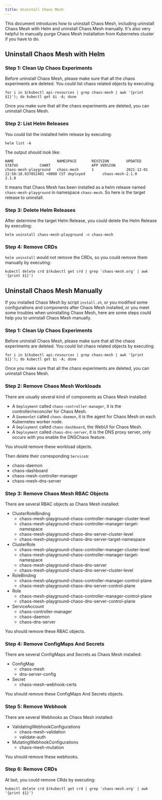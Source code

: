```yaml
---
title: Uninstall Chaos Mesh
---
```


This document introduces how to uninstall Chaos Mesh, including uninstall Chaos Mesh with Helm and uninstall Chaos Mesh manually. It's also very helpful to manually purge Chaos Mesh installation from Kubernetes cluster if you have to do.

## Uninstall Chaos Mesh with Helm

### Step 1: Clean Up Chaos Experiments

Before uninstall Chaos Mesh, please make sure that all the chaos experiments are deleted. You could list chaos related objects by executing:

```shell
for i in $(kubectl api-resources | grep chaos-mesh | awk '{print $1}'); do kubectl get $i -A; done
```

Once you make sure that all the chaos experiments are deleted, you can uninstall Chaos Mesh.

### Step 2: List Helm Releases

You could list the installed helm release by executing:

```shell
helm list -A
```

The output should look like:

```text
NAME                    NAMESPACE       REVISION        UPDATED                                 STATUS          CHART                   APP VERSION
chaos-mesh-playground   chaos-mesh      1               2021-12-01 22:58:18.037052401 +0800 CST deployed        chaos-mesh-2.1.0        2.1.0
```

It means that Chaos Mesh has been installed as a helm release named `chaos-mesh-playground` in namespace `chaos-mesh`. So here is the target release to uninstall.

### Step 3: Delete Helm Releases

After determine the target Helm Release, you could delete the Helm Release by executing:

```shell
helm uninstall chaos-mesh-playground -n chaos-mesh
```

### Step 4: Remove CRDs

`helm uninstall` would not remove the CRDs, so you could remove them manually by executing:

```shell
kubectl delete crd $(kubectl get crd | grep 'chaos-mesh.org' | awk '{print $1}')
```

## Uninstall Chaos Mesh Manually

If you installed Chaos Mesh by script `install.sh`, or you modified some configurations and components after Chaos Mesh installed, or you meet some troubles when uninstalling Chaos Mesh, here are some steps could help you to uninstall Chaos Mesh manually.

### Step 1: Clean Up Chaos Experiments

Before uninstall Chaos Mesh, please make sure that all the chaos experiments are deleted. You could list chaos related objects by executing:

```shell
for i in $(kubectl api-resources | grep chaos-mesh | awk '{print $1}'); do kubectl get $i -A; done
```

Once you make sure that all the chaos experiments are deleted, you can uninstall Chaos Mesh.

### Step 2: Remove Chaos Mesh Workloads

There are usually several kind of components as Chaos Mesh installed:

- A `Deployment` called `chaos-controller-manager`, it is the controller/reconciler for Chaos Mesh.
- A `DaemonSet` called `chaos-daemon`, it is the agent for Chaos Mesh on each Kubernetes worker node.
- A `Deployment` called `chaos-dashboard`, the WebUI for Chaos Mesh.
- A `Deployment` called `chaos-dns-server`, it is the DNS proxy server, only occurs with you enable the DNSChaos feature.

You should remove these workload objects.

Then delete their corresponding `Service`s:

- chaos-daemon
- chaos-dashboard
- chaos-mesh-controller-manager
- chaos-mesh-dns-server

### Step 3: Remove Chaos Mesh RBAC Objects

There are several RBAC objects as Chaos Mesh installed:

- ClusterRoleBinding
  - chaos-mesh-playground-chaos-controller-manager-cluster-level
  - chaos-mesh-playground-chaos-controller-manager-target-namespace
  - chaos-mesh-playground-chaos-dns-server-cluster-level
  - chaos-mesh-playground-chaos-dns-server-target-namespace
- ClusterRole
  - chaos-mesh-playground-chaos-controller-manager-cluster-level
  - chaos-mesh-playground-chaos-controller-manager-target-namespace
  - chaos-mesh-playground-chaos-dns-server
  - chaos-mesh-playground-chaos-dns-server-cluster-level
- RoleBinding
  - chaos-mesh-playground-chaos-controller-manager-control-plane
  - chaos-mesh-playground-chaos-dns-server-control-plane
- Role
  - chaos-mesh-playground-chaos-controller-manager-control-plane
  - chaos-mesh-playground-chaos-dns-server-control-plane
- ServiceAccount
  - chaos-controller-manager
  - chaos-daemon
  - chaos-dns-server

You should remove these RBAC objects.

### Step 4: Remove ConfigMaps And Secrets

There are several ConfigMaps and Secrets as Chaos Mesh installed:

- ConfigMap
  - chaos-mesh
  - dns-server-config
- Secret
  - chaos-mesh-webhook-certs

You should remove these ConfigMaps And Secrets objects.

### Step 5: Remove Webhook

There are several Webhooks as Chaos Mesh installed:

- ValidatingWebhookConfigurations
  - chaos-mesh-validation
  - validate-auth
- MutatingWebhookConfigurations
  - chaos-mesh-mutation

You should remove these webhooks.

### Step 6: Remove CRDs

At last, you could remove CRds by executing:

```shell
kubectl delete crd $(kubectl get crd | grep 'chaos-mesh.org' | awk '{print $1}')
```
